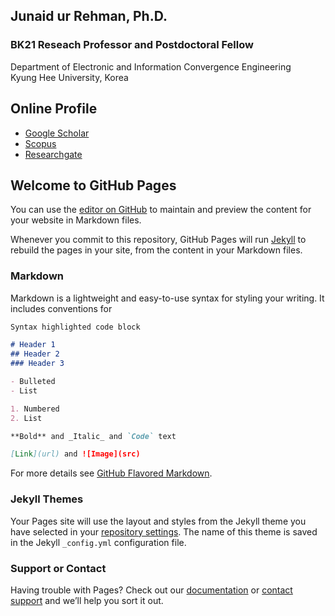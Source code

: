## Junaid ur Rehman, Ph.D.
### BK21 Reseach Professor and Postdoctoral Fellow
Department of Electronic and Information Convergence Engineering  
Kyung Hee University, Korea


## Online Profile
- [Google Scholar](https://scholar.google.com/citations?user=EptCk9MAAAAJ&hl=en)
- [Scopus](https://www.scopus.com/authid/detail.uri?authorId=57193760138)
- [Researchgate](https://www.researchgate.net/profile/Junaid-Ur-Rehman-3)
  
## Welcome to GitHub Pages

You can use the [editor on GitHub](https://github.com/junaidQuantum/junaidQuantum/edit/gh-pages/index.md) to maintain and preview the content for your website in Markdown files.

Whenever you commit to this repository, GitHub Pages will run [Jekyll](https://jekyllrb.com/) to rebuild the pages in your site, from the content in your Markdown files.

### Markdown

Markdown is a lightweight and easy-to-use syntax for styling your writing. It includes conventions for

```markdown
Syntax highlighted code block

# Header 1
## Header 2
### Header 3

- Bulleted
- List

1. Numbered
2. List

**Bold** and _Italic_ and `Code` text

[Link](url) and ![Image](src)
```

For more details see [GitHub Flavored Markdown](https://guides.github.com/features/mastering-markdown/).

### Jekyll Themes

Your Pages site will use the layout and styles from the Jekyll theme you have selected in your [repository settings](https://github.com/junaidQuantum/junaidQuantum/settings/pages). The name of this theme is saved in the Jekyll `_config.yml` configuration file.

### Support or Contact

Having trouble with Pages? Check out our [documentation](https://docs.github.com/categories/github-pages-basics/) or [contact support](https://support.github.com/contact) and we’ll help you sort it out.
